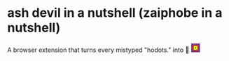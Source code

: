 # ash devil in a nutshell (zaiphobe in a nutshell)
A browser extension that turns every mistyped "hodots." into 🥵 ![hodots.](/image/hodotslogo.png "hodots.")